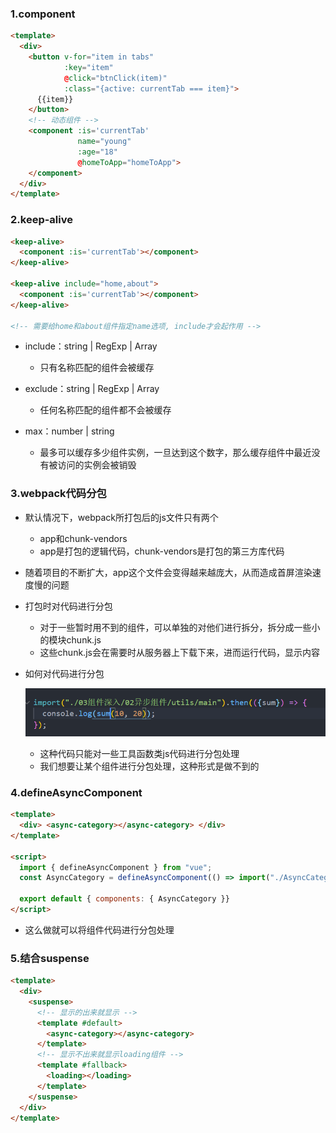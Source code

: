 ### 1.component

```html
<template>
  <div>
    <button v-for="item in tabs" 
            :key="item" 
            @click="btnClick(item)"
            :class="{active: currentTab === item}">
      {{item}}
    </button>
    <!-- 动态组件 -->
    <component :is='currentTab' 
               name="young" 
               :age="18"
               @homeToApp="homeToApp">
    </component>
  </div>
</template>
```

### 2.keep-alive

```html
<keep-alive>
  <component :is='currentTab'></component>
</keep-alive>

<keep-alive include="home,about">
  <component :is='currentTab'></component>
</keep-alive>

<!-- 需要给home和about组件指定name选项, include才会起作用 -->
```

- include：string | RegExp | Array
  - 只有名称匹配的组件会被缓存
- exclude：string | RegExp | Array

  - 任何名称匹配的组件都不会被缓存

- max：number | string

  - 最多可以缓存多少组件实例，一旦达到这个数字，那么缓存组件中最近没有被访问的实例会被销毁

### 3.webpack代码分包

- 默认情况下，webpack所打包后的js文件只有两个

  - app和chunk-vendors
  - app是打包的逻辑代码，chunk-vendors是打包的第三方库代码

- 随着项目的不断扩大，app这个文件会变得越来越庞大，从而造成首屏渲染速度慢的问题

- 打包时对代码进行分包

  - 对于一些暂时用不到的组件，可以单独的对他们进行拆分，拆分成一些小的模块chunk.js
  - 这些chunk.js会在需要时从服务器上下载下来，进而运行代码，显示内容

- 如何对代码进行分包

  ![image-20210825204507713](images/image-20210825204507713.png)

  - 这种代码只能对一些工具函数类js代码进行分包处理
  - 我们想要让某个组件进行分包处理，这种形式是做不到的

### 4.defineAsyncComponent

```html
<template>
  <div> <async-category></async-category> </div>
</template>

<script>
  import { defineAsyncComponent } from "vue";
  const AsyncCategory = defineAsyncComponent(() => import("./AsyncCategory.vue"));

  export default { components: { AsyncCategory }}
</script>
```

- 这么做就可以将组件代码进行分包处理

### 5.结合suspense

```html
<template>
  <div>
    <suspense>
      <!-- 显示的出来就显示 -->
      <template #default>
        <async-category></async-category>
      </template>
      <!-- 显示不出来就显示loading组件 -->
      <template #fallback>
        <loading></loading>
      </template>
    </suspense>
  </div>
</template>
```


